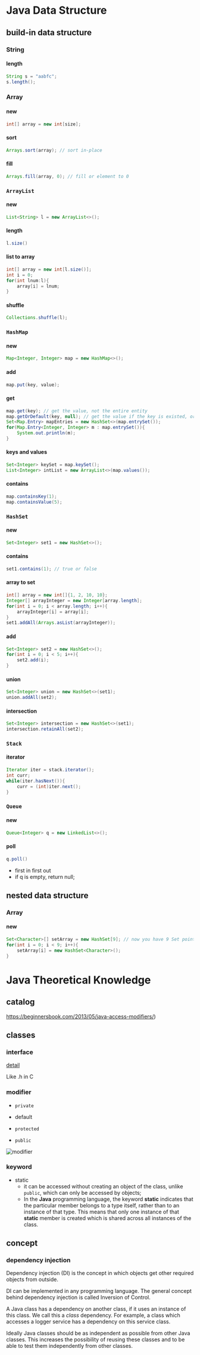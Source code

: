 # Java Data Structure

## build-in data structure

### String

#### length

```java
String s = "aabfc";
s.length();
```

### Array

#### new

```java
int[] array = new int[size];
```

#### sort

```java
Arrays.sort(array); // sort in-place
```

#### fill

```java
Arrays.fill(array, 0); // fill or element to 0
```



### `ArrayList`

#### new

```java
List<String> l = new ArrayList<>();
```

#### length

```java
l.size()
```

#### list to array

```java
int[] array = new int[l.size()];
int i = 0;
for(int lnum:l){
    array[i] = lnum;
}
```

#### shuffle

```java
Collections.shuffle(l);
```



### `HashMap`

#### new

```java
Map<Integer, Integer> map = new HashMap<>();
```

#### add

```java
map.put(key, value);
```

#### get

```java
map.get(key); // get the value, not the entire entity
map.getOrDefault(key, null); // get the value if the key is existed, or null
Set<Map.Entry> mapEntries = new HashSet<>(map.entrySet());
for(Map.Entry<Integer, Integer> m : map.entrySet()){
    System.out.println(m);
}
```

#### keys and values

```java
Set<Integer> keySet = map.keySet();
List<Integer> intList = new ArrayList<>(map.values());
```

#### contains

```java
map.containsKey(1);
map.containsValue(5);
```



### `HashSet`

#### new

```java
Set<Integer> set1 = new HashSet<>();
```

#### contains

```java
set1.contains(1); // true or false
```

#### array to set

```java
int[] array = new int[]{1, 2, 10, 10};
Integer[] arrayInteger = new Integer[array.length];
for(int i = 0; i < array.length; i++){
    arrayInteger[i] = array[i];
}
set1.addAll(Arrays.asList(arrayInteger));
```

#### add

```java
Set<Integer> set2 = new HashSet<>();
for(int i = 0; i < 5; i++){
    set2.add(i);
}
```

#### union

```java
Set<Integer> union = new HashSet<>(set1);
union.addAll(set2);
```

#### intersection

```java
Set<Integer> intersection = new HashSet<>(set1);
intersection.retainAll(set2);
```

### `Stack`

#### iterator

```java
Iterator iter = stack.iterator();
int curr;
while(iter.hasNext()){
    curr = (int)iter.next();
}
```



### `Queue`

#### new

```java
Queue<Integer> q = new LinkedList<>();
```

#### poll

```java
q.poll()
```

- first in first out
- if q is empty, return null;

## nested data structure

### Array

#### new

```java
Set<Character>[] setArray = new HashSet[9]; // now you have 9 Set pointers points to null
for(int i = 0; i < 9; i++){
    setArray[i] = new HashSet<Character>();
}
```



# Java Theoretical Knowledge

## catalog

https://beginnersbook.com/2013/05/java-access-modifiers/)

## classes

### interface

[detail](https://www.w3schools.com/java/java_interface.asp)

Like .h in C

### modifier

- `private`
- default
- `protected`

- `public`

![modifier](img\java_modifier.png)



### keyword

- static
  - it can be accessed without creating an object of the class, unlike `public`, which can only be accessed by objects; 
  - In the **Java** programming language, the keyword **static** indicates that the particular member belongs to a type itself, rather than to an instance of that type. This means that only one instance of that **static** member is created which is shared across all instances of the class.

## concept

### dependency injection

Dependency injection (DI) is the concept in which objects get other required objects from outside.

DI can be implemented in any programming language. The general concept behind dependency injection is called Inversion of Control.

A Java class has a dependency on another class, if it uses an instance of this class. We call this a *class* dependency. For example, a class which accesses a logger service has a dependency on this service class.

Ideally Java classes should be as independent as possible from other Java classes. This increases the possibility of reusing these classes and to be able to test them independently from other classes.